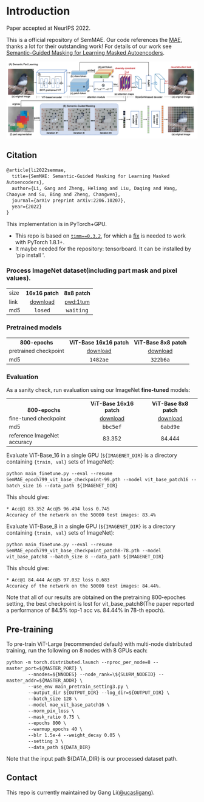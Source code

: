 # Introduction

Paper accepted at NeurIPS 2022.

This is a official repository of SemMAE.
Our code references the [MAE](https://github.com/facebookresearch/mae), thanks a lot for their outstanding work!
For details of our work see [Semantic-Guided Masking for Learning Masked Autoencoders](https://arxiv.org/pdf/2206.10207.pdf). 

<div align="center">
  <img width="900", src="https://github.com/ucasligang/SemMAE/blob/main/src/figure1.png">
</div>

## Citation

```
@article{li2022semmae,
  title={SemMAE: Semantic-Guided Masking for Learning Masked Autoencoders},
  author={Li, Gang and Zheng, Heliang and Liu, Daqing and Wang, Chaoyue and Su, Bing and Zheng, Changwen},
  journal={arXiv preprint arXiv:2206.10207},
  year={2022}
}
```

This implementation is in PyTorch+GPU. 
* This repo is based on [`timm==0.3.2`](https://github.com/rwightman/pytorch-image-models), for which a [fix](https://github.com/rwightman/pytorch-image-models/issues/420#issuecomment-776459842) is needed to work with PyTorch 1.8.1+.
* It maybe needed for the repository: tensorboard. It can be installed by 'pip install '.

### Process ImageNet dataset(including part mask and pixel values).
<table><tbody>
<!-- START TABLE -->
<!-- TABLE HEADER -->
<tr><td align="left">size</td>
<th valign="bottom">16x16 patch</th>
<th valign="bottom">8x8 patch</th>
<!-- TABLE BODY -->
</tr>
<tr><td align="left">link</td>
<td align="center"><a href="https://drive.google.com/file/d/1bDvyl2azHGleaB6HGVPkveN-0mEjyLcV/view?usp=share_link">download</a></td>
<td align="center"><a href="https://pan.baidu.com/s/1wPRWKkPVdHaSKvY61evoEA">pwd:1tum</a></td>
</tr>
</tr>
<tr><td align="left">md5</td>
<td align="center"><tt>losed</tt></td>
<td align="center"><tt>waiting</tt></td>
</tr>

</tbody></table>

### Pretrained models

<table><tbody>
<!-- START TABLE -->
<!-- TABLE HEADER -->
<th valign="bottom">800-epochs</th>
<th valign="bottom">ViT-Base 16x16 patch</th>
<th valign="bottom">ViT-Base 8x8 patch</th>
<!-- TABLE BODY -->
<tr><td align="left">pretrained checkpoint</td>
<td align="center"><a href="https://drive.google.com/file/d/1GaGWNv8I-ADF8e-Bvftgr2k8qNeyLdTJ/view?usp=share_link">download</a></td>
  <td align="center"><a href="https://drive.google.com/file/d/1X0yHD4kEM8VCYwSmiNcJfK8jni15cvdH/view?usp=share_link">download</a></td>

</tr>
<tr><td align="left">md5</td>
<td align="center"><tt>1482ae</tt></td>
<td align="center"><tt>322b6a</tt></td>
</tr>

</tbody></table>

### Evaluation

As a sanity check, run evaluation using our ImageNet **fine-tuned** models:

<table><tbody>
<!-- START TABLE -->
<!-- TABLE HEADER -->
<th valign="bottom">800-epochs</th>
<th valign="bottom">ViT-Base 16x16 patch</th>
<th valign="bottom">ViT-Base 8x8 patch</th>
<!-- TABLE BODY -->
<tr><td align="left">fine-tuned checkpoint</td>
<td align="center"><a href="https://drive.google.com/file/d/1KD5JCj-cdcsPkGPQ9n5hwaSg2Rrvm88i/view?usp=share_link">download</a></td>
  <td align="center"><a href="https://drive.google.com/file/d/1WB0_Mx0XCPMiwnS1PVVD38lq0u9U49R8/view?usp=share_link">download</a></td>

</tr>
<tr><td align="left">md5</td>
<td align="center"><tt>bbc5ef</tt></td>
<td align="center"><tt>6abd9e</tt></td>
</tr>
<tr><td align="left">reference ImageNet accuracy</td>
<td align="center">83.352</td>
<td align="center">84.444</td>
</tr>
</tbody></table>


Evaluate ViT-Base_16 in a single GPU (`${IMAGENET_DIR}` is a directory containing `{train, val}` sets of ImageNet):
```
python main_finetune.py --eval --resume SemMAE_epoch799_vit_base_checkpoint-99.pth --model vit_base_patch16 --batch_size 16 --data_path ${IMAGENET_DIR}
```
This should give:
```
* Acc@1 83.352 Acc@5 96.494 loss 0.745
Accuracy of the network on the 50000 test images: 83.4%
```
Evaluate ViT-Base_8 in a single GPU (`${IMAGENET_DIR}` is a directory containing `{train, val}` sets of ImageNet):
```
python main_finetune.py --eval --resume SemMAE_epoch799_vit_base_checkpoint_patch8-78.pth --model vit_base_patch8 --batch_size 8 --data_path ${IMAGENET_DIR}
```
This should give:
```
* Acc@1 84.444 Acc@5 97.032 loss 0.683
Accuracy of the network on the 50000 test images: 84.44%. 
```
Note that all of our results are obtained on the pretraining 800-epoches setting, the best checkpoint is lost for vit_base_patch8(The paper reported a performance of 84.5% top-1 acc vs. 84.44% in 78-th epoch). 

## Pre-training
To pre-train ViT-Large (recommended default) with multi-node distributed training, run the following on 8 nodes with 8 GPUs each:

```
python -m torch.distributed.launch --nproc_per_node=8 --master_port=${MASTER_PORT} \
        --nnodes=${NNODES} --node_rank=\${SLURM_NODEID} --master_addr=${MASTER_ADDR} \
        --use_env main_pretrain_setting3.py \
        --output_dir ${OUTPUT_DIR} --log_dir=${OUTPUT_DIR} \
        --batch_size 128 \
        --model mae_vit_base_patch16 \
        --norm_pix_loss \
        --mask_ratio 0.75 \
        --epochs 800 \
        --warmup_epochs 40 \
        --blr 1.5e-4 --weight_decay 0.05 \
        --setting 3 \
        --data_path ${DATA_DIR}
```
Note that the input path ${DATA_DIR} is our processed dataset path.

## Contact

This repo is currently maintained by Gang Li([@ucasligang](https://github.com/ucasligang)).
